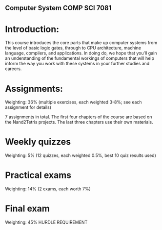 ## Computer System COMP SCI 7081

# Introduction:

This course introduces the core parts that make up computer systems from the level of basic logic gates, through to CPU architecture, machine language, compilers, and applications. In doing do, we hope that you'll gain an understanding of the fundamental workings of computers that will help inform the way you work with these systems in your further studies and careers.

# Assignments:
Weighting: 36% (multiple exercises, each weighted 3-8%; see each assignment for details)

7 assignments in total.
The first four chapters of the course are based on the Nand2Tetris projects.
The last three chapters use their own materials.

# Weekly quizzes

Weighting: 5% (12 quizzes, each weighted 0.5%, best 10 quiz results used)

# Practical exams

Weighting: 14% (2 exams, each worth 7%)

# Final exam

Weighting: 45% HURDLE REQUIREMENT

